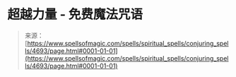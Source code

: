 <!--yml

类别：未分类

date: 2024-06-12 18:38:31

-->

# 超越力量 - 免费魔法咒语

> 来源：[https://www.spellsofmagic.com/spells/spiritual_spells/conjuring_spells/4693/page.html#0001-01-01](https://www.spellsofmagic.com/spells/spiritual_spells/conjuring_spells/4693/page.html#0001-01-01)
